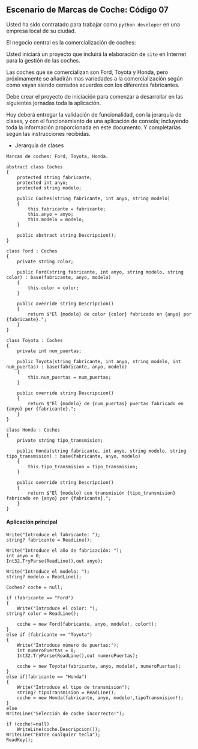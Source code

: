 ## Escenario de Marcas de Coche: Código 07

Usted ha sido contratado para trabajar como `python developer` en una empresa local de su ciudad.

El negocio central es la comercialización de coches:

Usted iniciará un proyecto que incluirá la elaboración de `site` en Internet para la gestión de las coches.

Las coches que se comercializan son Ford, Toyota y Honda, pero próximamente se añadirán mas variedades a la comercialización según como vayan siendo cerrados acuerdos con los diferentes fabricantes.

Debe crear el proyecto de iniciación para comenzar a desarrollar en las siguientes jornadas toda la aplicación.

Hoy deberá entregar la validación de funcionalidad, con la jerarquía de clases, y con el funcionamiento de una aplicación de consola; incluyendo toda la información proporcionada en este documento. Y completarlas según las instrucciones recibidas.

- Jerarquía de clases

```
Marcas de coches: Ford, Toyota, Honda.
```

``` CSharp
abstract class Coches
{
    protected string fabricante;
    protected int anyo;
    protected string modelo;

    public Coches(string fabricante, int anyo, string modelo)
    {
        this.fabricante = fabricante;
        this.anyo = anyo;
        this.modelo = modelo;
    }

    public abstract string Descripcion();
}

class Ford : Coches
{
    private string color;

    public Ford(string fabricante, int anyo, string modelo, string color) : base(fabricante, anyo, modelo)
    {
        this.color = color;
    }

    public override string Descripcion()
    {
        return $"El {modelo} de color {color} fabricado en {anyo} por {fabricante}.";
    }
}

class Toyota : Coches
{
    private int num_puertas;

    public Toyota(string fabricante, int anyo, string modelo, int num_puertas) : base(fabricante, anyo, modelo)
    {
        this.num_puertas = num_puertas;
    }

    public override string Descripcion()
    {
        return $"El {modelo} de {num_puertas} puertas fabricado en {anyo} por {fabricante}.";
    }
}

class Honda : Coches
{
    private string tipo_transmision;

    public Honda(string fabricante, int anyo, string modelo, string tipo_transmision) : base(fabricante, anyo, modelo)
    {
        this.tipo_transmision = tipo_transmision;
    }

    public override string Descripcion()
    {
        return $"El {modelo} con transmisión {tipo_transmision} fabricado en {anyo} por {fabricante}.";
    }
}
```

####  Aplicación principal

```CSharp
Write("Introduce el fabricante: ");
string? fabricante = ReadLine();

Write("Introduce el año de fabricación: ");
int anyo = 0;
Int32.TryParse(ReadLine(),out anyo);

Write("Introduce el modelo: ");
string? modelo = ReadLine();

Coches? coche = null;

if (fabricante == "Ford")
{
    Write("Introduce el color: ");
string? color = ReadLine();

    coche = new Ford(fabricante, anyo, modelo!, color!);
}
else if (fabricante == "Toyota")
{
    Write("Introduce número de puertas:");
    int numeroPuertas = 0;
    Int32.TryParse(ReadLine(),out numeroPuertas);

    coche = new Toyota(fabricante, anyo, modelo!, numeroPuertas);
}
else if(fabricante == "Honda")
{
    Write("Introduce el tipo de transmision");
    string? tipoTransmision = ReadLine();
    coche = new Honda(fabricante, anyo, modelo!,tipoTransmision!);
}
else
WriteLine("Selección de coche incorrecto!");

if (coche!=null)
    WriteLine(coche.Descripcion());
WriteLine("Entre cualquier tecla");
ReadKey();
```



